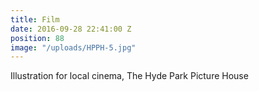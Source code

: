 ```yaml
---
title: Film
date: 2016-09-28 22:41:00 Z
position: 88
image: "/uploads/HPPH-5.jpg"
---
```


Illustration for local cinema, The Hyde Park Picture House